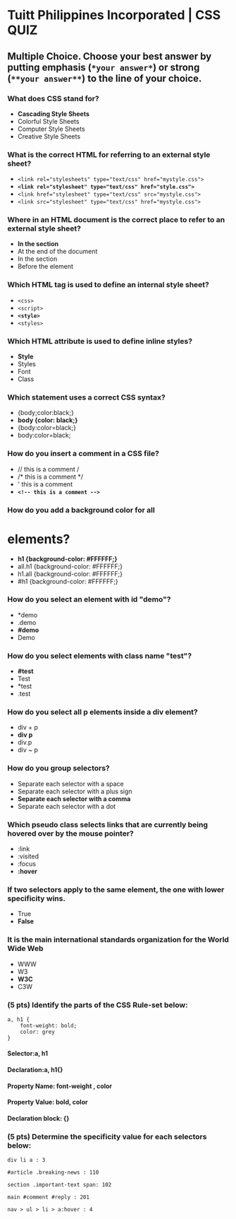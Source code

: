# Tuitt Philippines Incorporated | CSS QUIZ

## Multiple Choice. Choose your best answer by putting emphasis (`*your answer*`) or strong (`**your answer**`) to the line of your choice.

### What does CSS stand for?
- **Cascading Style Sheets**
- Colorful Style Sheets
- Computer Style Sheets
- Creative Style Sheets

### What is the correct HTML for referring to an external style sheet?
- ```<link rel="stylesheets" type="text/css" href="mystyle.css">``` 
- **```<link rel="stylesheet" type="text/css" href="style.css">```** 
- ```<link href="stylesheet" type="text/css" src="mystyle.css">``` 
- ```<link src="stylesheet" type="text/css" href="mystyle.css">``` 

### Where in an HTML document is the correct place to refer to an external style sheet?
- **In the <head> section**
- At the end of the document
- In the <body> section
- Before the <html> element

### Which HTML tag is used to define an internal style sheet?
- ```<css>```
- ```<script>```
- **```<style>```**
- ```<styles>```

### Which HTML attribute is used to define inline styles?
- **Style**
- Styles
- Font
- Class

### Which statement uses a correct CSS syntax?
- {body;color:black;}
- **body {color: black;}**
- {body:color=black;}
- body:color=black;

### How do you insert a comment in a CSS file?
- // this is a comment /
-  /* this is a comment */
- ' this is a comment
- **`<!-- this is a comment -->`**

### How do you add a background color for all <h1> elements?
- **h1 {background-color: #FFFFFF;}**
- all.h1 {background-color: #FFFFFF;}
- h1.all {background-color: #FFFFFF;}
- #h1 {background-color: #FFFFFF;}

### How do you select an element with id "demo"?
- *demo
- .demo
- **#demo**
- Demo

### How do you select elements with class name "test"?
- **#test**
- Test
- *test
- .test

### How do you select all p elements inside a div element?
- div + p
- **div p**
- div.p
- div ~ p

### How do you group selectors?
- Separate each selector with a space
- Separate each selector with a plus sign
- **Separate each selector with a comma**
- Separate each selector with a dot

### Which pseudo class selects links that are currently being hovered over by the mouse pointer?
- :link
- :visited
- :focus
- **:hover**

### If two selectors apply to the same element, the one with lower specificity wins.
- True
- **False**

### It is the main international standards organization for the World Wide Web
- WWW
- W3
- **W3C**
- C3W

### (5 pts) Identify the parts of the CSS Rule-set below:

	a, h1 {
	    font-weight: bold;
	    color: grey
	}

#### Selector:a, h1

#### Declaration:a, h1{}
	
#### Property Name: font-weight , color

#### Property Value: bold, color

#### Declaration block: {}

### (5 pts) Determine the specificity value for each selectors below:

    div li a : 3
    
    #article .breaking-news : 110
    
    section .important-text span: 102
    
    main #comment #reply : 201
    
    nav > ul > li > a:hover : 4
